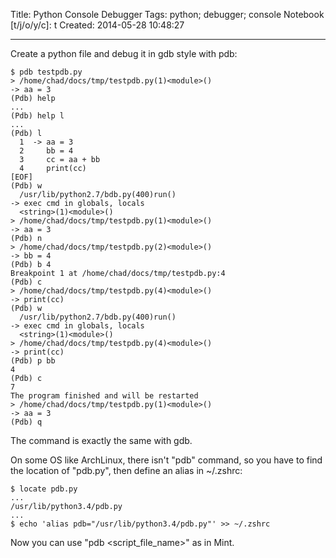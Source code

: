 Title: Python Console Debugger
Tags: python; debugger; console
Notebook [t/j/o/y/c]: t
Created: 2014-05-28 10:48:27

------

Create a python file and debug it in gdb style with pdb:

    $ pdb testpdb.py
    > /home/chad/docs/tmp/testpdb.py(1)<module>()
    -> aa = 3
    (Pdb) help
    ...
    (Pdb) help l
    ...
    (Pdb) l
      1  -> aa = 3
      2     bb = 4
      3     cc = aa + bb
      4     print(cc)
    [EOF]
    (Pdb) w
      /usr/lib/python2.7/bdb.py(400)run()
    -> exec cmd in globals, locals
      <string>(1)<module>()
    > /home/chad/docs/tmp/testpdb.py(1)<module>()
    -> aa = 3
    (Pdb) n
    > /home/chad/docs/tmp/testpdb.py(2)<module>()
    -> bb = 4
    (Pdb) b 4
    Breakpoint 1 at /home/chad/docs/tmp/testpdb.py:4
    (Pdb) c
    > /home/chad/docs/tmp/testpdb.py(4)<module>()
    -> print(cc)
    (Pdb) w
      /usr/lib/python2.7/bdb.py(400)run()
    -> exec cmd in globals, locals
      <string>(1)<module>()
    > /home/chad/docs/tmp/testpdb.py(4)<module>()
    -> print(cc)
    (Pdb) p bb
    4
    (Pdb) c
    7
    The program finished and will be restarted
    > /home/chad/docs/tmp/testpdb.py(1)<module>()
    -> aa = 3
    (Pdb) q

The command is exactly the same with gdb.

On some OS like ArchLinux, there isn't "pdb" command, so you have to find the location of "pdb.py", then define an alias in ~/.zshrc:

    $ locate pdb.py
    ...
    /usr/lib/python3.4/pdb.py
    ...
    $ echo 'alias pdb="/usr/lib/python3.4/pdb.py"' >> ~/.zshrc

Now you can use "pdb <script_file_name>" as in Mint.
